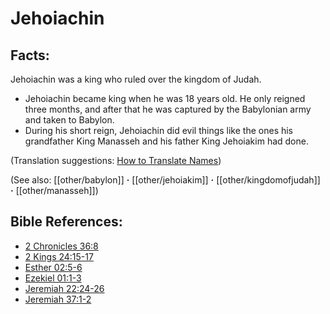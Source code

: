 # Jehoiachin #

## Facts: ##

Jehoiachin was a king who ruled over the kingdom of Judah.

* Jehoiachin became king when he was 18 years old. He only reigned three months, and after that he was captured by the Babylonian army and taken to Babylon.
* During his short reign, Jehoiachin did evil things like the ones his grandfather King Manasseh and his father King Jehoiakim had done.

(Translation suggestions: [How to Translate Names](en/ta-vol1/translate/man/translate-names))

(See also: [[other/babylon]] **·** [[other/jehoiakim]] **·** [[other/kingdomofjudah]] **·** [[other/manasseh]])

## Bible References: ##

* [2 Chronicles 36:8](en/tn/2ch/help/36/08)
* [2 Kings 24:15-17](en/tn/2ki/help/24/15)
* [Esther 02:5-6](en/tn/est/help/02/05)
* [Ezekiel 01:1-3](en/tn/ezk/help/01/01)
* [Jeremiah 22:24-26](en/tn/jer/help/22/24)
* [Jeremiah 37:1-2](en/tn/jer/help/37/01)